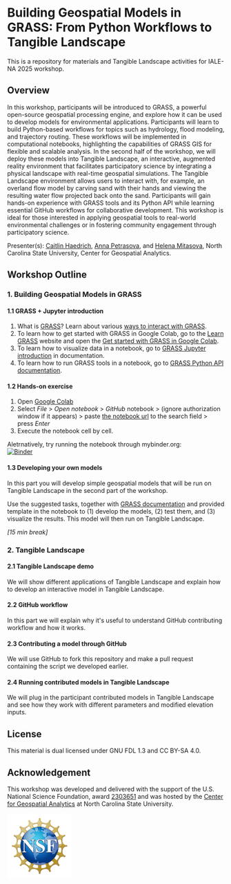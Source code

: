 # Building Geospatial Models in GRASS: From Python Workflows to Tangible Landscape
This is a repository for materials and Tangible Landscape activities for IALE-NA 2025 workshop.


## Overview
In this workshop, participants will be introduced to GRASS, a powerful open-source geospatial processing engine, and explore how it can be used to develop models for environmental applications. Participants will learn to build Python-based workflows for topics such as hydrology, flood modeling, and trajectory routing. These workflows will be implemented in computational notebooks, highlighting the capabilities of GRASS GIS for flexible and scalable analysis. In the second half of the workshop, we will deploy these models into Tangible Landscape, an interactive, augmented reality environment that facilitates participatory science by integrating a physical landscape with real-time geospatial simulations. The Tangible Landscape environment allows users to interact with, for example, an overland flow model by carving sand with their hands and viewing the resulting water flow projected back onto the sand. Participants will gain hands-on experience with GRASS tools and its Python API while learning essential GitHub workflows for collaborative development. This workshop is ideal for those interested in applying geospatial tools to real-world environmental challenges or in fostering community engagement through participatory science.


Presenter(s): [Caitlin Haedrich](https://chaedri.github.io/), 
[Anna Petrasova](https://cnr.ncsu.edu/geospatial/people/anna-petrasova/), and 
[Helena Mitasova](https://cnr.ncsu.edu/geospatial/people/helena-mitasova/), North Carolina State University, Center for Geospatial Analytics.

## Workshop Outline

### 1. Building Geospatial Models in GRASS
#### 1.1 GRASS + Jupyter introduction
1. What is [GRASS](https://grass.osgeo.org/)? Learn about various [ways to interact with GRASS](https://grass.osgeo.org/grass-devel/manuals/interfaces_overview.html).
2. To learn how to get started with GRASS in Google Colab, go to the [Learn GRASS](https://grass-tutorials.osgeo.org/) website and open the [Get started with GRASS in Google Colab](https://grass-tutorials.osgeo.org/).
3. To learn how to visualize data in a notebook, go to [GRASS Jupyter introduction](https://grass.osgeo.org/grass-devel/manuals/jupyter_intro.html)  in documentation.
3. To learn how to run GRASS tools in a notebook, go to [GRASS Python API  documentation](https://grass.osgeo.org/grass-devel/manuals/python_intro.html).


#### 1.2 Hands-on exercise

1. Open [Google Colab](https://colab.research.google.com/)
2. Select _File_ > _Open notebook_ > _GitHub_ notebook > (ignore authorization window if it appears) > paste [the notebook url](workshop.ipynb) to the search field > press _Enter_
3. Execute the notebook cell by cell.

Aletrnatively, try running the notebook through mybinder.org:  
 [![Binder](https://mybinder.org/badge_logo.svg)](https://mybinder.org/v2/gh/ncsu-geoforall-lab/iale-2025-workshop-tl/main?urlpath=%2Fdoc%2Ftree%2Fbinder_workshop.ipynb)

#### 1.3 Developing your own models

In this part you will develop simple geospatial models that will be run on Tangible Landscape in the second part of the workshop.

Use the suggested tasks, together with [GRASS documentation](https://grass.osgeo.org/grass-devel/manuals/index.html) and provided template in the notebook
to (1) develop the models, (2) test them, and (3) visualize the results.
This model will then run on Tangible Landscape. 

_[15 min break]_

### 2. Tangible Landscape

#### 2.1 Tangible Landscape demo

We will show different applications of Tangible Landscape and explain how to develop an interactive model in Tangible Landscape.

#### 2.2 GitHub workflow

In this part we will explain why it's useful to understand GitHub contributing workflow and how it works.

#### 2.3 Contributing a model through GitHub

We will use GitHub to fork this repository and make a pull request containing the script we developed earlier.

#### 2.4 Running contributed models in Tangible Landscape

We will plug in the participant contributed models in Tangible Landscape and see how they work with different parameters and modified elevation inputs.






## License

This material is dual licensed under GNU FDL 1.3 and CC BY-SA 4.0.

## Acknowledgement
This workshop was developed and delivered with the support of the U.S. National Science Foundation, award [2303651](https://www.nsf.gov/awardsearch/showAward?AWD_ID=2303651) and was hosted by the [Center for Geospatial Analytics](https://cnr.ncsu.edu/geospatial/) at North Carolina State University.

<img src="NSF_logo.png" title="NSF" width=150>